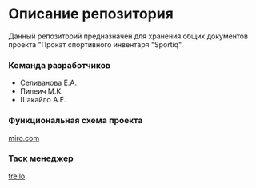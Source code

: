 ﻿# Описание репозитория

Данный репозиторий предназначен для хранения общих документов проекта "Прокат спортивного инвентаря "Sportiq".

### Команда разработчиков

- Селиванова Е.А.
- Пилеич М.К.
- Шакайло А.Е.

### Функциональная схема проекта

[miro.com](https://miro.com/app/board/uXjVOJDZz68=/)

### Таск менеджер

[trello](https://trello.com/b/0S0E4ObT/sports-equipment-rent)